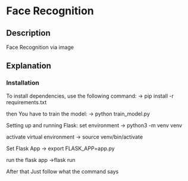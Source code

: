 # Face Recognition

## Description
Face Recognition via image 

## Explanation

### Installation
To install dependencies, use the following command:
-> pip install -r requirements.txt

then You have to train the model:
-> python train_model.py

Setting up and running Flask:
set environment
-> python3 -m venv venv

activate virtual environment
-> source venv/bin/activate

Set Flask App
-> export FLASK_APP=app.py

run the flask app
->flask run

After that Just follow what the command says
